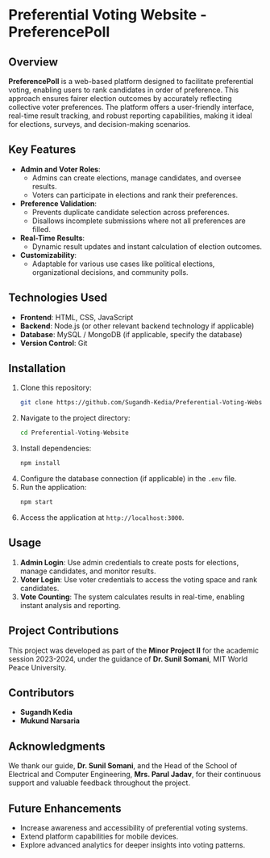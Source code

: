 # Preferential Voting Website - PreferencePoll

## Overview
**PreferencePoll** is a web-based platform designed to facilitate preferential voting, enabling users to rank candidates in order of preference. This approach ensures fairer election outcomes by accurately reflecting collective voter preferences. The platform offers a user-friendly interface, real-time result tracking, and robust reporting capabilities, making it ideal for elections, surveys, and decision-making scenarios.

## Key Features
- **Admin and Voter Roles**: 
  - Admins can create elections, manage candidates, and oversee results.
  - Voters can participate in elections and rank their preferences.
- **Preference Validation**:
  - Prevents duplicate candidate selection across preferences.
  - Disallows incomplete submissions where not all preferences are filled.
- **Real-Time Results**: 
  - Dynamic result updates and instant calculation of election outcomes.
- **Customizability**: 
  - Adaptable for various use cases like political elections, organizational decisions, and community polls.

## Technologies Used
- **Frontend**: HTML, CSS, JavaScript
- **Backend**: Node.js (or other relevant backend technology if applicable)
- **Database**: MySQL / MongoDB (if applicable, specify the database)
- **Version Control**: Git

## Installation
1. Clone this repository:
   ```bash
   git clone https://github.com/Sugandh-Kedia/Preferential-Voting-Website
   ```
2. Navigate to the project directory:
   ```bash
   cd Preferential-Voting-Website
   ```
3. Install dependencies:
   ```bash
   npm install
   ```
4. Configure the database connection (if applicable) in the `.env` file.
5. Run the application:
   ```bash
   npm start
   ```
6. Access the application at `http://localhost:3000`.

## Usage
1. **Admin Login**: Use admin credentials to create posts for elections, manage candidates, and monitor results.
2. **Voter Login**: Use voter credentials to access the voting space and rank candidates.
3. **Vote Counting**: The system calculates results in real-time, enabling instant analysis and reporting.

## Project Contributions
This project was developed as part of the **Minor Project II** for the academic session 2023-2024, under the guidance of **Dr. Sunil Somani**, MIT World Peace University.

## Contributors
- **Sugandh Kedia**  
- **Mukund Narsaria**

## Acknowledgments
We thank our guide, **Dr. Sunil Somani**, and the Head of the School of Electrical and Computer Engineering, **Mrs. Parul Jadav**, for their continuous support and valuable feedback throughout the project.

## Future Enhancements
- Increase awareness and accessibility of preferential voting systems.
- Extend platform capabilities for mobile devices.
- Explore advanced analytics for deeper insights into voting patterns.
